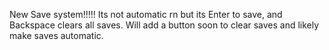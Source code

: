 New Save system!!!!! Its not automatic rn but its Enter to save, and Backspace clears all saves. Will add a button soon to clear saves and likely make saves automatic.
